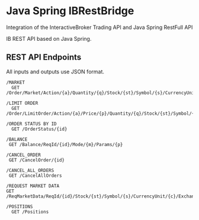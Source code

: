 # Java Spring IBRestBridge
Integration of the InteractiveBroker Trading API and Java Spring RestFull API

IB REST API based on Java Spring.

## REST API Endpoints

All inputs and outputs use JSON format.

```
/MARKET
  GET /Order/Market/Action/{a}/Quantity/{q}/Stock/{st}/Symbol/{s}/CurrencyUnit/{c}/Exchange/{e}
```

```
/LIMIT ORDER
  GET /Order/LimitOrder/Action/{a}/Price/{p}/Quantity/{q}/Stock/{st}/Symbol/{s}/CurrencyUnit/{c}/Exchange/{e}
```

```
/ORDER STATUS BY ID
  GET /OrderStatus/{id}
```

```
/BALANCE
 GET /Balance/ReqId/{id}/Mode/{m}/Params/{p}
```

```
/CANCEL_ORDER
 GET /CancelOrder/{id}
```

```
/CANCEL_ALL_ORDERS
 GET /CancelAllOrders
 ```
 
 ```
/REQUEST MARKET DATA
 GET /ReqMarketData/ReqId/{id}/Stock/{st}/Symbol/{s}/CurrencyUnit/{c}/Exchange/{e}
```

```
/POSITIONS
  GET /Positions
```
